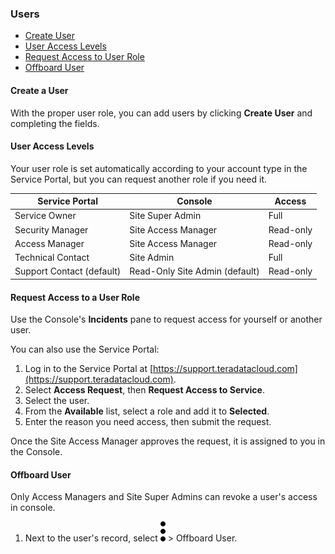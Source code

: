 ### Users

- [Create User](#creating-a-user)
- [User Access Levels](#user-access-levels)
- [Request Access to User Role](#requesting-access-to-a-user-role)
- [Offboard User](#offboarding-a-user)

#### Create a User

With the proper user role, you can add users by clicking **Create User** and completing the fields.

#### User Access Levels

Your user role is set automatically according to your account type in the Service Portal, but you can request another role if you need it. 

| Service Portal | Console | Access |
|--|--|--|
| Service Owner | Site Super Admin | Full |
| Security Manager | Site Access Manager  | Read-only |
| Access Manager | Site Access Manager | Read-only |
| Technical Contact | Site Admin | Full |
| Support Contact (default) | Read-Only Site Admin (default) | Read-only |


#### Request Access to a User Role

Use the Console's **Incidents** pane to request access for yourself or another user.

You can also use the Service Portal:

1. Log in to the Service Portal at
[https://support.teradatacloud.com](https://support.teradatacloud.com).
2. Select **Access Request**, then **Request Access to Service**.
3. Select the user.
4. From the **Available** list, select a role and add it to **Selected**.
5. Enter the reason you need access, then submit the request.

Once the Site Access Manager approves the request, it is assigned to you in the Console.

#### Offboard User

Only Access Managers and Site Super Admins can revoke a user's access in console.

1. Next to the user's record, select 
![more_vert_kebob-15px.svg](more_vert_kebob-15px.svg) > Offboard User.
